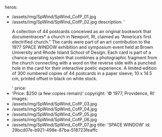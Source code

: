 heros:
  - /assets/img/SpWind/SpWind_CofP_01.jpg
  - /assets/img/SpWind/SpWind_CofP_02.jpg
description: '<p>A collection of 44 postcards conceived as an original bookwork that documentraces* a church in Newport, RI, claimed as “America’s first electrified church.” The cards were part of an art contribution to the 1977 SPACE WINDOW exhibition and symposium event held at Brown University and Rhode Island School of Design. Each card is part of a chance-operating system that combines a photographic fragment from the church connecting with a word on the reverse side with a punched hole in the card for their interactive poetic experience. A limited edition of 300 numbered copies of 44 postcards in a paper sleeve; 10 x 14.5 cm, printed offset in black on white stock.<br></p>'
price:
  - 'Price: $250 (a few copies remain)'
copyright: '© 1977, Providence, RI'
images:
  - /assets/img/SpWind/SpWind_CofP_03.jpg
  - /assets/img/SpWind/SpWind_CofP_04.jpg
  - /assets/img/SpWind/SpWind_CofP_05.jpg
  - /assets/img/SpWind/SpWind_CofP_06.jpg
  - /assets/img/SpWind/SpWind_CofP_07.jpg
title: 'SPACE WINDOW'
id: 29bcd07e-b921-498e-87ba-518723feaffc
